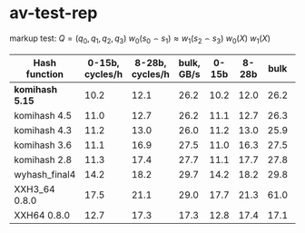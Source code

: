 # av-test-rep

markup test:
$Q = (q_{0}, q_{1}, q_{2}, q_{3})$
$w_{0}(s_{0} \frown s_{1}) \approx w_{1}(s_{2} \frown s_{3})$
$w_{0}(X)$
$w_{1}(X)$

|Hash function    |0-15b, cycles/h|8-28b, cycles/h|bulk, GB/s     |0-15b|8-28b|bulk|0-15b|8-28b|bulk|0-15b|8-28b|bulk|
|-----------------|---------------|---------------|---------------|-----|-----|----|-----|-----|----|-----|-----|----|
|**komihash 5.15**|10.2           |12.1           |26.2           |10.2 |12.0 |26.2|12.3 |14.6 |23.1|12.7 |13.8 |23.3|
|komihash 4.5     |11.0           |12.7           |26.2           |11.1 |12.7 |26.3|18.1 |21.9 |16.4|12.8 |14.4 |22.4|
|komihash 4.3     |11.2           |13.0           |26.0           |11.2 |13.0 |25.9|17.9 |21.6 |16.3|15.3 |16.3 |22.8|
|komihash 3.6     |11.1           |16.9           |27.5           |11.0 |16.3 |27.5|20.1 |24.0 |16.3|16.0 |19.0 |22.3|
|komihash 2.8     |11.3           |17.4           |27.7           |11.1 |17.7 |27.8|21.3 |25.6 |16.2|18.1 |22.3 |23.5|
|wyhash_final4    |14.2           |18.2           |29.7           |14.2 |18.2 |29.8|25.9 |32.9 |12.5|16.2 |19.7 |29.2|
|XXH3_64 0.8.0    |17.5           |21.1           |29.0           |17.7 |21.3 |61.0|21.8 |27.2 |29.6|18.0 |29.3 |51.0|
|XXH64 0.8.0      |12.7           |17.3           |17.3           |12.8 |17.4 |17.1|24.3 |36.6 |8.9 |12.5 |16.4 |18.2|

